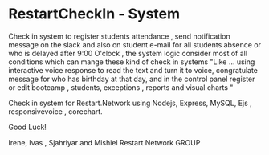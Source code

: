 # RestartCheckIn - System

Check in system to register students attendance , send notification message on the slack and also on student e-mail for all students absence or who is delayed after 9:00 O'clock , the system logic consider most of all conditions which can mange these kind of check in systems "Like … using interactive voice response to read the text and turn it to voice, congratulate message for who has birthday at that day, and in the control panel register or edit bootcamp , students,  exceptions , reports and visual charts  "

Check in system for Restart.Network using Nodejs, Express, MySQL, Ejs , responsivevoice , corechart.

Good Luck!

Irene, Ivas , Sjahriyar and  Mishiel Restart Network GROUP
